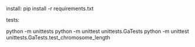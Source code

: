 install:
pip install -r requirements.txt

tests:

python -m unittests 
python -m unittest unittests.GaTests
python -m unittest unittests.GaTests.test_chromosome_length